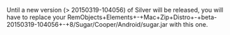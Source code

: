 Until a new version (> 20150319-104056) of Silver will be released, you will have to replace your RemObjects+Elements+-+Mac+Zip+Distro+-+beta-20150319-104056+-+8/Sugar/Cooper/Android/sugar.jar with this one. 

